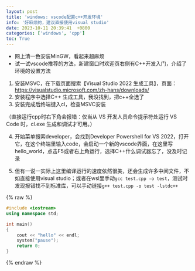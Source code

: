 ```yaml
---
layout: post
title: 'windows: vscode配置c++开发环境'
info: '好麻烦的，建议直接使用visual studio'
date: 2023-10-11 20:39:41  +0800
categories: ['windows', 'cpp']
toc: True
---
```


- 网上清一色安装MinGW，看起来超麻烦
- 试一试vscode推荐的方法，新建窗口时欢迎页右侧有C++开发入门，介绍了环境的设置方法
1. 安装MSVC，在下载页面搜索【Visual Studio 2022 生成工具】，页面：https://visualstudio.microsoft.com/zh-hans/downloads/
2. 安装程序中选择C++ 生成工具，我没找到，把c++全选了
3. 安装完成后终端键入cl，检查MSVC安装

（直接运行cpp时右下角会报错：仅当从 VS 开发人员命令提示符处运行 VS Code 时，cl.exe 生成和调试才可用。）

4. 开始菜单搜索developer，会找到Developer Powershell for VS 2022，打开它，在这个终端里输入code，会启动一个新的vscode界面，在这里写hello_world，点击F5或者右上角运行，选择C++什么调试器忘了，没及时记录


5. 但有一说一实际上这里编译运行的速度依然很美，还会生成许多中间文件，不如直接使用visual studio；或者在wsl里手动```gcc test.cpp -o test```，测试时发现报错找不到标准库，可以手动链接```g++ test.cpp -o test -lstdc++```


{% raw %}
```cpp
#include <iostream>
using namespace std;

int main()
{
    cout << "hello" << endl;
    system("pause");
    return 0;
}

```
{% endraw %}


<!--![引入图片]({{site.url}}/image/windows/2023-10-11-vscode_cpp/image_1.jpg) -->
